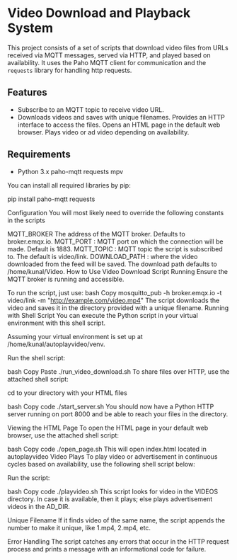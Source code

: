 # Video Download and Playback System

This project consists of a set of scripts that download video files from URLs received via MQTT messages, served via HTTP, and played based on availability. It uses the Paho MQTT client for communication and the `requests` library for handling http requests.

## Features

- Subscribe to an MQTT topic to receive video URL.
- Downloads videos and saves with unique filenames.
Provides an HTTP interface to access the files.
Opens an HTML page in the default web browser.
Plays video or ad video depending on availability.

## Requirements

- Python 3.x
paho-mqtt
requests
mpv

You can install all required libraries by pip:
 
pip install paho-mqtt requests
 
 Configuration
You will most likely need to override the following constants in the scripts
 
MQTT_BROKER The address of the MQTT broker. Defaults to broker.emqx.io.
MQTT_PORT : MQTT port on which the connection will be made. Default is 1883. MQTT_TOPIC : MQTT topic the script is subscribed to. The default is video/link. DOWNLOAD_PATH : where the video downloaded from the feed will be saved. The download path defaults to /home/kunal/Video. How to Use
Video Download Script Running Ensure the MQTT broker is running and accessible.

To run the script, just use: 
bash Copy
mosquitto_pub -h broker.emqx.io -t video/link -m "http://example.com/video.mp4" The script downloads the video and saves it in the directory provided with a unique filename. Running with Shell Script You can execute the Python script in your virtual environment with this shell script.

Assuming your virtual environment is set up at /home/kunal/autoplayvideo/venv.

Run the shell script:

bash Copy Paste
./run_video_download.sh
To share files over HTTP, use the attached shell script:
 
cd to your directory with your HTML files
 
bash
Copy code
./start_server.sh
You should now have a Python HTTP server running on port 8000 and be able to reach your files in the directory.
 
Viewing the HTML Page 
 To open the HTML page in your default web browser, use the attached shell script:
 
bash
Copy code
./open_page.sh
This will open index.html located in autoplayvideo
 Video Plays
To play video or advertisement in continuous cycles based on availability, use the following shell script below:

Run the script:

bash
Copy code
./playvideo.sh
This script looks for video in the VIDEOS directory. In case it is available, then it plays; else plays advertisement videos in the AD_DIR.

Unique Filename
If it finds video of the same name, the script appends the number to make it unique, like 1.mp4, 2.mp4, etc.

Error Handling
The script catches any errors that occur in the HTTP request process and prints a message with an informational code for failure.
